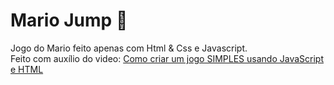 # Mario Jump 🍄
Jogo do Mario feito apenas com Html & Css e Javascript. <br>
Feito com auxílio do video: <a href="https://youtu.be/r9buAwVBDhA"> Como criar um jogo SIMPLES usando JavaScript e HTML <a>
